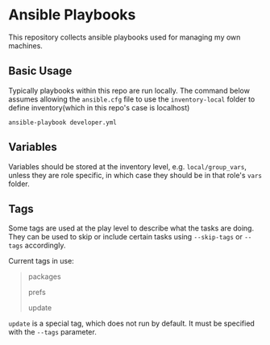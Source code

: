 # Ansible Playbooks
This repository collects ansible playbooks used for managing my own machines.  

## Basic Usage
Typically playbooks within this repo are run locally.  The command below assumes allowing the `ansible.cfg` file to use the `inventory-local` folder to define inventory(which in this repo's case is localhost)

`ansible-playbook developer.yml`


## Variables
Variables should be stored at the inventory level, e.g. `local/group_vars`, unless they are role specific, in which case they should be in that role's `vars` folder.  

## Tags
Some tags are used at the play level to describe what the tasks are doing.  They can be used to skip or include certain tasks using `--skip-tags` or `--tags` accordingly.  

Current tags in use: 

> packages
>
> prefs
>
> update

`update` is a special tag, which does not run by default.  It must be specified with the `--tags` parameter.